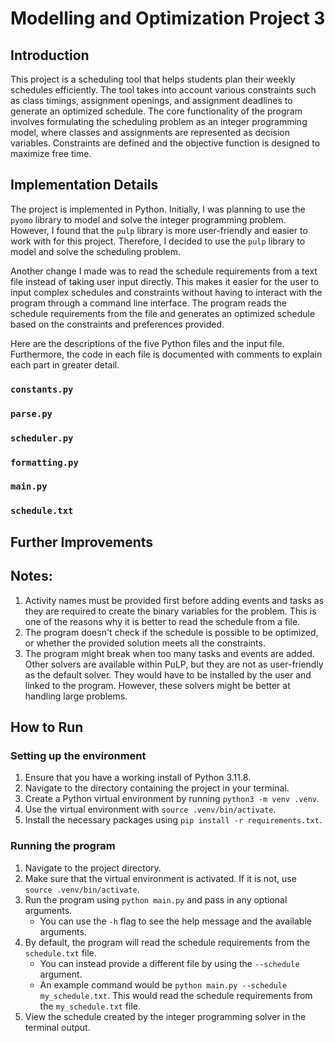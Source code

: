 # Modelling and Optimization Project 3

## Introduction

This project is a scheduling tool that helps students plan their weekly schedules efficiently. The tool takes into account various constraints such as class timings, assignment openings, and assignment deadlines to generate an optimized schedule. The core functionality of the program involves formulating the scheduling problem as an integer programming model, where classes and assignments are represented as decision variables. Constraints are defined and the objective function is designed to maximize free time.

## Implementation Details

The project is implemented in Python. Initially, I was planning to use the `pyomo` library to model and solve the integer programming problem. However, I found that the `pulp` library is more user-friendly and easier to work with for this project. Therefore, I decided to use the `pulp` library to model and solve the scheduling problem.

Another change I made was to read the schedule requirements from a text file instead of taking user input directly. This makes it easier for the user to input complex schedules and constraints without having to interact with the program through a command line interface. The program reads the schedule requirements from the file and generates an optimized schedule based on the constraints and preferences provided.

Here are the descriptions of the five Python files and the input file. Furthermore, the code in each file is documented with comments to explain each part in greater detail.

### `constants.py`

### `parse.py`

### `scheduler.py`

### `formatting.py`

### `main.py`

### `schedule.txt`

## Further Improvements

## Notes:
1. Activity names must be provided first before adding events and tasks as they are required to create the binary variables for the problem. This is one of the reasons why it is better to read the schedule from a file.
2. The program doesn't check if the schedule is possible to be optimized, or whether the provided solution meets all the constraints.
3. The program might break when too many tasks and events are added. Other solvers are available within PuLP, but they are not as user-friendly as the default solver. They would have to be installed by the user and linked to the program. However, these solvers might be better at handling large problems.

## How to Run

### Setting up the environment

1. Ensure that you have a working install of Python 3.11.8.
2. Navigate to the directory containing the project in your terminal.
3. Create a Python virtual environment by running `python3 -m venv .venv`.
4. Use the virtual environment with `source .venv/bin/activate`.
5. Install the necessary packages using `pip install -r requirements.txt`.

### Running the program

1. Navigate to the project directory.
2. Make sure that the virtual environment is activated. If it is not, use `source .venv/bin/activate`.
3. Run the program using `python main.py` and pass in any optional arguments.
    - You can use the `-h` flag to see the help message and the available arguments.
4. By default, the program will read the schedule requirements from the `schedule.txt` file.
    - You can instead  provide a different file by using the `--schedule` argument.
    - An example command would be `python main.py --schedule my_schedule.txt`. This would read the schedule requirements from the `my_schedule.txt` file.
4. View the schedule created by the integer programming solver in the terminal output.
